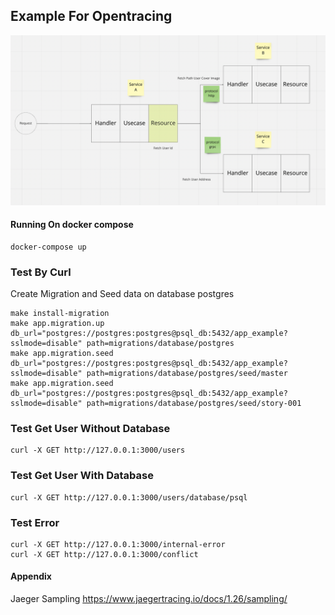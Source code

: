## Example For Opentracing

![Work flow Tracing](https://github.com/BlackMocca/opentracing-example/blob/master/assets/github/workflow.png?raw=true)

#### Running On docker compose
```
docker-compose up
```

### Test By Curl
Create Migration and Seed data on database postgres
```shellscript
make install-migration
make app.migration.up db_url="postgres://postgres:postgres@psql_db:5432/app_example?sslmode=disable" path=migrations/database/postgres
make app.migration.seed db_url="postgres://postgres:postgres@psql_db:5432/app_example?sslmode=disable" path=migrations/database/postgres/seed/master
make app.migration.seed db_url="postgres://postgres:postgres@psql_db:5432/app_example?sslmode=disable" path=migrations/database/postgres/seed/story-001
```

### Test Get User Without Database
```curl
curl -X GET http://127.0.0.1:3000/users
```

### Test Get User With Database
```curl
curl -X GET http://127.0.0.1:3000/users/database/psql
```

### Test Error 
```curl
curl -X GET http://127.0.0.1:3000/internal-error
curl -X GET http://127.0.0.1:3000/conflict
```

#### Appendix
Jaeger Sampling https://www.jaegertracing.io/docs/1.26/sampling/